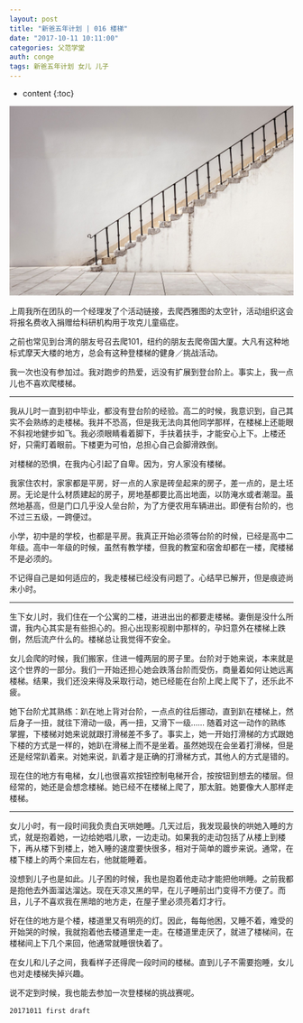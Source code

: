 ```yaml
---
layout: post
title: "新爸五年计划 | 016 楼梯"
date: "2017-10-11 10:11:00"
categories: 父范学堂
auth: conge
tags: 新爸五年计划 女儿 儿子
---
```

* content
{:toc}

![Steps](/assets/images/父范学堂/118382-57629ba8420dc559.jpg)


上周我所在团队的一个经理发了个活动链接，去爬西雅图的太空针，活动组织这会将报名费收入捐赠给科研机构用于攻克儿童癌症。

之前也常见到台湾的朋友号召去爬101，纽约的朋友去爬帝国大厦。大凡有这种地标式摩天大楼的地方，总会有这种登楼梯的健身／挑战活动。

我一次也没有参加过。我对跑步的热爱，远没有扩展到登台阶上。事实上，我一点儿也不喜欢爬楼梯。




----

我从儿时一直到初中毕业，都没有登台阶的经验。高二的时候，我意识到，自己其实不会熟练的走楼梯。我并不恐高，但是我无法向其他同学那样，在楼梯上还能眼不斜视地健步如飞。我必须眼睛看着脚下，手扶着扶手，才能安心上下。上楼还好，只需盯着眼前。下楼更为可怕，总担心自己会脚滑跌倒。

对楼梯的恐惧，在我内心引起了自卑。因为，穷人家没有楼梯。

我家住农村，家家都是平房，好一点的人家是砖垒起来的房子，差一点的，是土坯房。无论是什么材质建起的房子，房地基都要比高出地面，以防淹水或者潮湿。虽然地基高，但是门口几乎没人垒台阶，为了方便农用车辆进出。即便有台阶的，也不过三五级，一跨便过。

小学，初中是的学校，也都是平房。我真正开始必须等台阶的时候，已经是高中二年级。高中一年级的时候，虽然有教学楼，但我的教室和宿舍却都在一楼，爬楼梯不是必须的。

不记得自己是如何适应的，我走楼梯已经没有问题了。心结早已解开，但是痕迹尚未小时。

----

生下女儿时，我们住在一个公寓的二楼，进进出出的都要走楼梯。妻倒是没什么所谓，我内心其实是有些担心的。担心出现影视剧中那样的，孕妇意外在楼梯上跌倒，然后流产什么的。楼梯总让我觉得不安全。

女儿会爬的时候，我们搬家，住进一幢两层的房子里。台阶对于她来说，本来就是这个世界的一部分。我们一开始还担心她会跌落台阶而受伤，商量着如何让她远离楼梯。结果，我们还没来得及采取行动，她已经能在台阶上爬上爬下了，还乐此不疲。

她下台阶尤其熟练：趴在地上背对台阶，一点点的往后挪动，直到趴在楼梯上，然后身子一扭，就往下滑动一级，再一扭，又滑下一级…… 随着对这一动作的熟练掌握，下楼梯对她来说就跟打滑梯差不多了。事实上，她一开始打滑梯的方式跟她下楼的方式是一样的，她趴在滑梯上而不是坐着。虽然她现在会坐着打滑梯，但是还是经常趴着来。对她来说，趴着才是正确的打滑梯方式，其他人的方式是错的。

现在住的地方有电梯，女儿也很喜欢按钮控制电梯开合，按按钮到想去的楼层。但经常的，她还是会想念楼梯。她已经不在楼梯上爬了，那太脏。她要像大人那样走楼梯。

----

女儿小时，有一段时间我负责白天哄她睡。几天过后，我发现最快的哄她入睡的方式，就是抱着她，一边给她唱儿歌，一边走动。如果我的走动包括了从楼上到楼下，再从楼下到楼上，她入睡的速度要快很多，相对于简单的踱步来说。通常，在楼下楼上的两个来回左右，他就能睡着。

没想到儿子也是如此。儿子困的时候，我也是抱着他走动才能把他哄睡。之前我都是抱他去外面溜达溜达。现在天凉又黑的早，在儿子睡前出门变得不方便了。而且，儿子不喜欢我在黑暗的地方走，在屋子里必须亮着灯才行。

好在住的地方是个楼，楼道里又有明亮的灯。因此，每每他困，又睡不着，难受的开始哭的时候，我就抱着他去楼道里走一走。在楼道里走厌了，就进了楼梯间，在楼梯间上下几个来回，他通常就睡很快着了。

在女儿和儿子之间，我看样子还得爬一段时间的楼梯。直到儿子不需要抱睡，女儿也对走楼梯失掉兴趣。

说不定到时候，我也能去参加一次登楼梯的挑战赛呢。

```
20171011 first draft
```

